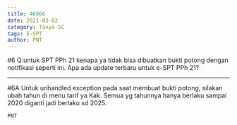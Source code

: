 ```yaml
---
title: 46066
date: 2021-03-02
category: Tanya-SC
tags: E-SPT
author: PNT
---
```


#6 Q:untuk SPT PPh 21 kenapa ya tidak bisa dibuatkan bukti potong dengan notifikasi seperti ini. Apa ada update terbaru untuk e-SPT PPh 21?

---

#6A Untuk unhandled exception pada saat membuat bukti potong, silakan ubah tahun di menu tarif ya Kak. Semua yg tahunnya hanya berlaku sampai 2020 diganti jadi berlaku sd 2025.

`PNT`
